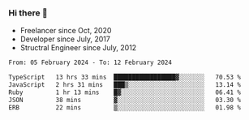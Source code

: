 ### Hi there 👋

- Freelancer since Oct, 2020
- Developer since July, 2017
- Structral Engineer since July, 2012

<!--START_SECTION:waka-->

```txt
From: 05 February 2024 - To: 12 February 2024

TypeScript   13 hrs 33 mins  █████████████████▓░░░░░░░   70.53 %
JavaScript   2 hrs 31 mins   ███▒░░░░░░░░░░░░░░░░░░░░░   13.14 %
Ruby         1 hr 13 mins    █▓░░░░░░░░░░░░░░░░░░░░░░░   06.41 %
JSON         38 mins         ▓░░░░░░░░░░░░░░░░░░░░░░░░   03.30 %
ERB          22 mins         ▒░░░░░░░░░░░░░░░░░░░░░░░░   01.98 %
```

<!--END_SECTION:waka-->
